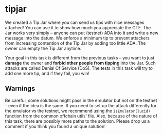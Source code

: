 # tipjar

We created a Tip Jar where you can send us tips with nice messages attached! You can use it to show
how much you appreciate the CTF. The Jar works very simply – anyone can put (testnet) ADA into it
and write a new message into the datum. We enforce a minimum tip to prevent attackers from
increasing contention of the Tip Jar by adding too little ADA. The owner can empty the Tip Jar
anytime.

Your goal in this task is different from the previous tasks – you want to just **damage** the owner
and **forbid other people from tipping** into the Jar. Such attacks are called Denial Of Service
(DoS). The tests in this task will try to add one more tip, and if they fail, you win!

## Warnings

Be careful, some solutions might pass in the emulator but not on the testnet - even if the idea is
the same. If you need to set up the attack differently for the emulator vs the testnet, we recommend
using the `isEmulator(lucid)` function from the common offchain utils' file. Also, because of the
nature of this task, there are possibly more paths to the solution. Please drop us a comment if you
think you found a unique solution!
